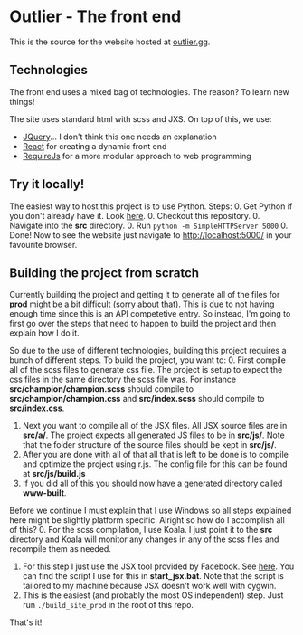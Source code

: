 # Outlier - The front end
This is the source for the website hosted at [outlier.gg](http://outlier.gg).

## Technologies
The front end uses a mixed bag of technologies. The reason? To learn new things!

The site uses standard html with scss and JXS. On top of this, we use:
  - [JQuery](https://jquery.com/)... I don't think this one needs an explanation
  - [React](https://facebook.github.io/react/index.html) for creating a dynamic front end
  - [RequireJs](http://requirejs.org/) for a more modular approach to web programming

## Try it locally!
The easiest way to host this project is to use Python. Steps:
 0. Get Python if you don't already have it. Look [here](https://www.python.org/).
 0. Checkout this repository.
 0. Navigate into the **src** directory.
 0. Run `python -m SimpleHTTPServer 5000`
 0. Done! Now to see the website just navigate to [http://localhost:5000/](http://localhost:5000/) in your favourite browser.

## Building the project from scratch
Currently building the project and getting it to generate all of the files for **prod** might be a bit difficult (sorry about that). This is due to not having enough time since this is an API competetive entry. So instead, I'm going to first go over the steps that need to happen to build the project and then explain how I do it.

So due to the use of different technologies, building this project requires a bunch of different steps. To build the project, you want to:
  0. First compile all of the scss files to generate css file. The project is setup to expect the css files in the same directory the scss file was. For instance **src/champion/champion.scss** should compile to **src/champion/champion.css** and **src/index.scss** should compile to **src/index.css**.
  1. Next you want to compile all of the JSX files. All JSX source files are in **src/a/**. The project expects all generated JS files to be in **src/js/**. Note that the folder structure of the source files should be kept in **src/js/**.
  2. After you are done with all of that all that is left to be done is to compile and optimize the project using r.js. The config file for this can be found at **src/js/build.js** 
  3. If you did all of this you should now have a generated directory called **www-built**.

Before we continue I must explain that I use Windows so all steps explained here might be slightly platform specific. Alright so how do I accomplish all of this?
  0. For the scss compilation, I use Koala. I just point it to the **src** directory and Koala will monitor any changes in any of the scss files and recompile them as needed.
  1. For this step I just use the JSX tool provided by Facebook. See [here](https://facebook.github.io/react/docs/getting-started.html#offline-transform). You can find the script I use for this in **start_jsx.bat**. Note that the script is tailored to my machine because JSX doesn't work well with cygwin.
  2. This is the easiest (and probably the most OS independent) step. Just run `./build_site_prod` in the root of this repo.

That's it!

